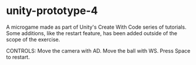 # unity-prototype-4

A microgame made as part of Unity's Create With Code series of tutorials. Some additions, like the restart feature, has been added outside of the scope of the exercise.

CONTROLS:
Move the camera with AD.
Move the ball with WS.
Press Space to restart.
